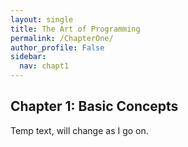 ```yaml
---
layout: single
title: The Art of Programming
permalink: /ChapterOne/
author_profile: False
sidebar:
  nav: chapt1
---
```

<html>
<body>
<h2>Chapter 1: Basic Concepts</h2>
<p>Temp text, will change as I go on.</p>

</body>
</html>
